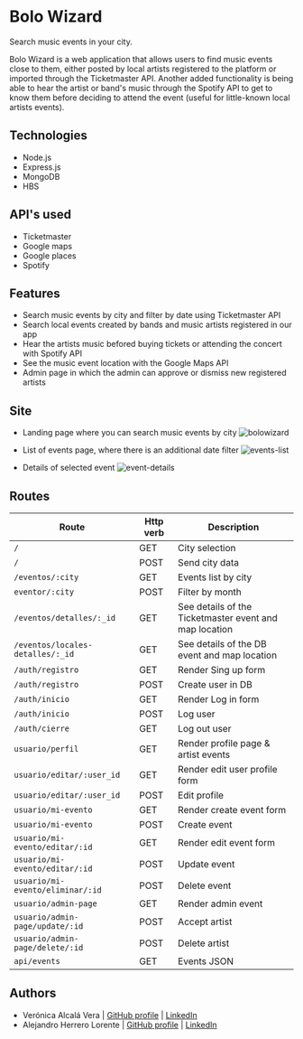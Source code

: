 # Bolo Wizard

Search music events in your city.

Bolo Wizard is a web application that allows users to find music events close to them, either posted by local artists registered to the platform or imported through the Ticketmaster API. Another added functionality is being able to hear the artist or band's music through the Spotify API to get to know them before deciding to attend the event (useful for little-known local artists events).


## Technologies

- Node.js
- Express.js
- MongoDB
- HBS

## API's used

- Ticketmaster
- Google maps
- Google places
- Spotify

## Features

- Search music events by city and filter by date using Ticketmaster API
- Search local events created by bands and music artists registered in our app
- Hear the artists music befored buying tickets or attending the concert with Spotify API
- See the music event location with the Google Maps API
- Admin page in which the admin can approve or dismiss new registered artists

## Site

- Landing page where you can search music events by city
![bolowizard](https://user-images.githubusercontent.com/75569696/111182835-99bcf280-85af-11eb-9632-875bad09595a.png)

- List of events page, where there is an additional date filter
![events-list](https://user-images.githubusercontent.com/75569696/111182723-7b56f700-85af-11eb-8db2-80d5a4f08021.png)

- Details of selected event
![event-details](https://user-images.githubusercontent.com/75569696/111182704-74c87f80-85af-11eb-922b-57254065836f.png)

## Routes

| Route  | Http verb | Description |
| ------------- | ------------- | ------------- |
| `/`  | GET  | City selection  |
| `/`  | POST  | Send city data  |
| `/eventos/:city`  | GET  | Events list by city  |
| `eventor/:city`   | POST | Filter by month
| `/eventos/detalles/:_id`  | GET  | See details of the Ticketmaster event and map location  |
| `/eventos/locales-detalles/:_id`  | GET  | See details of the DB event and map location  |
| `/auth/registro`  | GET  | Render Sing up form  |
| `/auth/registro`  | POST  | Create user in DB  |
| `/auth/inicio`  | GET  | Render Log in form  |
| `/auth/inicio`  | POST  | Log user  |
| `/auth/cierre`  | GET  | Log out user |  
| `usuario/perfil`  | GET  | Render profile page & artist events  |
| `usuario/editar/:user_id`  | GET  | Render edit user profile form |
| `usuario/editar/:user_id`  | POST  | Edit profile |
| `usuario/mi-evento`  | GET  | Render create event form  |
| `usuario/mi-evento`  | POST  | Create event |
| `usuario/mi-evento/editar/:id`  | GET  | Render edit event form  |
| `usuario/mi-evento/editar/:id`  | POST  | Update event |
| `usuario/mi-evento/eliminar/:id`  | POST  | Delete event |
| `usuario/admin-page`  | GET  | Render admin event  |
| `usuario/admin-page/update/:id`  | POST  | Accept artist  |
| `usuario/admin-page/delete/:id`  | POST  | Delete artist  |
| `api/events`  | GET  | Events JSON  |


## Authors

- Verónica Alcalá Vera | [GitHub profile](https://github.com/valcalav) | [LinkedIn](https://www.linkedin.com/in/veronicaalcalav/)
- Alejandro Herrero Lorente | [GitHub profile](https://github.com/Alerrero) | [LinkedIn](https://www.linkedin.com/in/alejandro-hl/)



